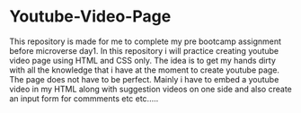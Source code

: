 # Youtube-Video-Page
This repository is made for me to complete my pre bootcamp assignment before microverse day1. In this repository i will practice creating youtube video page using HTML
and CSS only.
The idea is to get my hands dirty with all the knowledge that i have at the moment to create youtube page. The page does not have to be perfect. Mainly i have to 
embed a youtube video in my HTML along with suggestion videos on one side and also create an input form for commments etc etc.....
